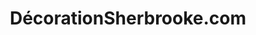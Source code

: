 ---
title: "DécorationSherbrooke.com"
url: /sherbrooke/decorationsherbrooke-com/
shop: Raumausstattung
---